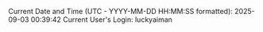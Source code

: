 Current Date and Time (UTC - YYYY-MM-DD HH:MM:SS formatted): 2025-09-03 00:39:42
Current User's Login: luckyaiman
